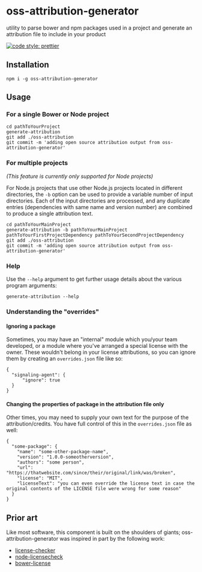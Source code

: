 # oss-attribution-generator

utility to parse bower and npm packages used in a project and generate an attribution file to include in your product

[![code style: prettier](https://img.shields.io/badge/code_style-prettier-ff69b4.svg?style=flat-square)](https://github.com/prettier/prettier)

## Installation

`npm i -g oss-attribution-generator`

## Usage

### For a single Bower or Node project

```
cd pathToYourProject
generate-attribution
git add ./oss-attribution
git commit -m 'adding open source attribution output from oss-attribution-generator'
```

### For multiple projects

_(This feature is currently only supported for Node projects)_

For Node.js projects that use other Node.js projects located in different directories, the `-b` option can be used to provide a variable number of input directories. Each of the input directories are processed, and any duplicate entries (dependencies with same name and version number) are combined to produce a single attribution text.

```
cd pathToYourMainProject
generate-attribution -b pathToYourMainProject pathToYourFirstProjectDependency pathToYourSecondProjectDependency
git add ./oss-attribution
git commit -m 'adding open source attribution output from oss-attribution-generator'
```

### Help

Use the `--help` argument to get further usage details about the various program arguments:

```
generate-attribution --help
```

### Understanding the "overrides"

#### Ignoring a package

Sometimes, you may have an "internal" module which you/your team developed, or a module where you've arranged a special license with the owner. These wouldn't belong in your license attributions, so you can ignore them by creating an `overrides.json` file like so:

```
{
  "signaling-agent": {
      "ignore": true
  }
}
```

#### Changing the properties of package in the attribution file only

Other times, you may need to supply your own text for the purpose of the attribution/credits. You have full control of this in the `overrides.json` file as well:

```
{
  "some-package": {
    "name": "some-other-package-name",
    "version": "1.0.0-someotherversion",
    "authors": "some person",
    "url": "https://thatwebsite.com/since/their/original/link/was/broken",
    "license": "MIT",
    "licenseText": "you can even override the license text in case the original contents of the LICENSE file were wrong for some reason"
  }
}
```

## Prior art

Like most software, this component is built on the shoulders of giants; oss-attribution-generator was inspired in part by the following work:

* [license-checker](https://github.com/davglass/license-checker)
* [node-licensecheck](https://github.com/iceddev/node-licensecheck)
* [bower-license](https://github.com/AceMetrix/bower-license)
